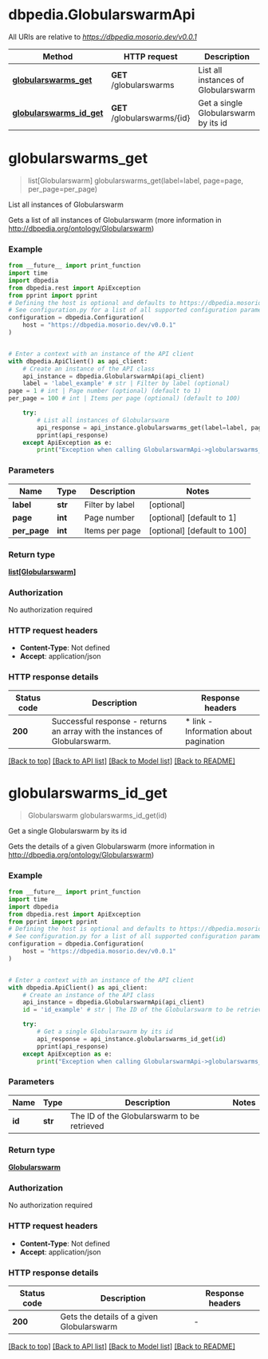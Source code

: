 # dbpedia.GlobularswarmApi

All URIs are relative to *https://dbpedia.mosorio.dev/v0.0.1*

Method | HTTP request | Description
------------- | ------------- | -------------
[**globularswarms_get**](GlobularswarmApi.md#globularswarms_get) | **GET** /globularswarms | List all instances of Globularswarm
[**globularswarms_id_get**](GlobularswarmApi.md#globularswarms_id_get) | **GET** /globularswarms/{id} | Get a single Globularswarm by its id


# **globularswarms_get**
> list[Globularswarm] globularswarms_get(label=label, page=page, per_page=per_page)

List all instances of Globularswarm

Gets a list of all instances of Globularswarm (more information in http://dbpedia.org/ontology/Globularswarm)

### Example

```python
from __future__ import print_function
import time
import dbpedia
from dbpedia.rest import ApiException
from pprint import pprint
# Defining the host is optional and defaults to https://dbpedia.mosorio.dev/v0.0.1
# See configuration.py for a list of all supported configuration parameters.
configuration = dbpedia.Configuration(
    host = "https://dbpedia.mosorio.dev/v0.0.1"
)


# Enter a context with an instance of the API client
with dbpedia.ApiClient() as api_client:
    # Create an instance of the API class
    api_instance = dbpedia.GlobularswarmApi(api_client)
    label = 'label_example' # str | Filter by label (optional)
page = 1 # int | Page number (optional) (default to 1)
per_page = 100 # int | Items per page (optional) (default to 100)

    try:
        # List all instances of Globularswarm
        api_response = api_instance.globularswarms_get(label=label, page=page, per_page=per_page)
        pprint(api_response)
    except ApiException as e:
        print("Exception when calling GlobularswarmApi->globularswarms_get: %s\n" % e)
```

### Parameters

Name | Type | Description  | Notes
------------- | ------------- | ------------- | -------------
 **label** | **str**| Filter by label | [optional] 
 **page** | **int**| Page number | [optional] [default to 1]
 **per_page** | **int**| Items per page | [optional] [default to 100]

### Return type

[**list[Globularswarm]**](Globularswarm.md)

### Authorization

No authorization required

### HTTP request headers

 - **Content-Type**: Not defined
 - **Accept**: application/json

### HTTP response details
| Status code | Description | Response headers |
|-------------|-------------|------------------|
**200** | Successful response - returns an array with the instances of Globularswarm. |  * link - Information about pagination <br>  |

[[Back to top]](#) [[Back to API list]](../README.md#documentation-for-api-endpoints) [[Back to Model list]](../README.md#documentation-for-models) [[Back to README]](../README.md)

# **globularswarms_id_get**
> Globularswarm globularswarms_id_get(id)

Get a single Globularswarm by its id

Gets the details of a given Globularswarm (more information in http://dbpedia.org/ontology/Globularswarm)

### Example

```python
from __future__ import print_function
import time
import dbpedia
from dbpedia.rest import ApiException
from pprint import pprint
# Defining the host is optional and defaults to https://dbpedia.mosorio.dev/v0.0.1
# See configuration.py for a list of all supported configuration parameters.
configuration = dbpedia.Configuration(
    host = "https://dbpedia.mosorio.dev/v0.0.1"
)


# Enter a context with an instance of the API client
with dbpedia.ApiClient() as api_client:
    # Create an instance of the API class
    api_instance = dbpedia.GlobularswarmApi(api_client)
    id = 'id_example' # str | The ID of the Globularswarm to be retrieved

    try:
        # Get a single Globularswarm by its id
        api_response = api_instance.globularswarms_id_get(id)
        pprint(api_response)
    except ApiException as e:
        print("Exception when calling GlobularswarmApi->globularswarms_id_get: %s\n" % e)
```

### Parameters

Name | Type | Description  | Notes
------------- | ------------- | ------------- | -------------
 **id** | **str**| The ID of the Globularswarm to be retrieved | 

### Return type

[**Globularswarm**](Globularswarm.md)

### Authorization

No authorization required

### HTTP request headers

 - **Content-Type**: Not defined
 - **Accept**: application/json

### HTTP response details
| Status code | Description | Response headers |
|-------------|-------------|------------------|
**200** | Gets the details of a given Globularswarm |  -  |

[[Back to top]](#) [[Back to API list]](../README.md#documentation-for-api-endpoints) [[Back to Model list]](../README.md#documentation-for-models) [[Back to README]](../README.md)

